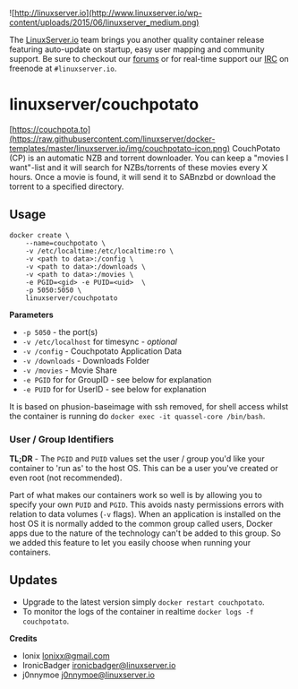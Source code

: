 ![http://linuxserver.io](http://www.linuxserver.io/wp-content/uploads/2015/06/linuxserver_medium.png)

The [LinuxServer.io](http://linuxserver.io) team brings you another quality container release featuring auto-update on startup, easy user mapping and community support. Be sure to checkout our [forums](http://forum.linuxserver.io) or for real-time support our [IRC](http://www.linuxserver.io/index.php/irc/) on freenode at `#linuxserver.io`.

# linuxserver/couchpotato

[https://couchpota.to](https://raw.githubusercontent.com/linuxserver/docker-templates/master/linuxserver.io/img/couchpotato-icon.png)
CouchPotato (CP) is an automatic NZB and torrent downloader. You can keep a "movies I want"-list and it will search for NZBs/torrents of these movies every X hours. Once a movie is found, it will send it to SABnzbd or download the torrent to a specified directory.

## Usage

```
docker create \
	--name=couchpotato \
	-v /etc/localtime:/etc/localtime:ro \
	-v <path to data>:/config \
	-v <path to data>:/downloads \
	-v <path to data>:/movies \
	-e PGID=<gid> -e PUID=<uid>  \
	-p 5050:5050 \
	linuxserver/couchpotato
```

**Parameters**

* `-p 5050` - the port(s)
* `-v /etc/localhost` for timesync - *optional*
* `-v /config` - Couchpotato Application Data
* `-v /downloads` - Downloads Folder
* `-v /movies` - Movie Share
* `-e PGID` for for GroupID - see below for explanation
* `-e PUID` for for UserID - see below for explanation

It is based on phusion-baseimage with ssh removed, for shell access whilst the container is running do `docker exec -it quassel-core /bin/bash`.

### User / Group Identifiers

**TL;DR** - The `PGID` and `PUID` values set the user / group you'd like your container to 'run as' to the host OS. This can be a user you've created or even root (not recommended).

Part of what makes our containers work so well is by allowing you to specify your own `PUID` and `PGID`. This avoids nasty permissions errors with relation to data volumes (`-v` flags). When an application is installed on the host OS it is normally added to the common group called users, Docker apps due to the nature of the technology can't be added to this group. So we added this feature to let you easily choose when running your containers.

## Updates

* Upgrade to the latest version simply `docker restart couchpotato`.
* To monitor the logs of the container in realtime `docker logs -f couchpotato`.


**Credits**

* lonix <lonixx@gmail.com>
* IronicBadger <ironicbadger@linuxserver.io>
* j0nnymoe <j0nnymoe@linuxserver.io>
